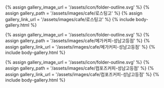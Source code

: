 
{% assign gallery_image_url = '/assets/icon/folder-outline.svg' %}
{% assign gallery_path = '/assets/images/cafe/로스팅고' %}
{% assign gallery_link_url = '/assets/images/cafe/로스팅고' %}
{% include body-gallery.html %}

{% assign gallery_image_url = '/assets/icon/folder-outline.svg' %}
{% assign gallery_path = '/assets/images/cafe/메가커피-성남고등점' %}
{% assign gallery_link_url = '/assets/images/cafe/메가커피-성남고등점' %}
{% include body-gallery.html %}

{% assign gallery_image_url = '/assets/icon/folder-outline.svg' %}
{% assign gallery_path = '/assets/images/cafe/컴포즈커피-성남고등점' %}
{% assign gallery_link_url = '/assets/images/cafe/컴포즈커피-성남고등점' %}
{% include body-gallery.html %}
